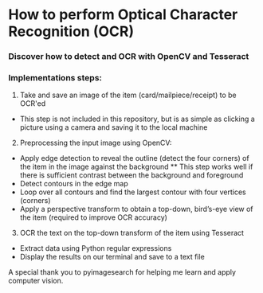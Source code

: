 # How to perform Optical Character Recognition (OCR)

### Discover how to detect and OCR with OpenCV and Tesseract

### Implementations steps:
1. Take and save an image of the item (card/mailpiece/receipt) to be OCR'ed
* This step is not included in this repository, but is as simple as clicking a picture using a camera and saving it to the local machine
2. Preprocessing the input image using OpenCV:
* Apply edge detection to reveal the outline (detect the four corners) of the item in the image against the background
** This step works well if there is sufficient contrast between the background and foreground
* Detect contours in the edge map
* Loop over all contours and find the largest contour with four vertices (corners)
* Apply a perspective transform to obtain a top-down, bird’s-eye view of the item (required to improve OCR accuracy)
3. OCR the text on the top-down transform of the item using Tesseract
* Extract data using Python regular expressions
* Display the results on our terminal and save to a text file

A special thank you to pyimagesearch for helping me learn and apply computer vision.
